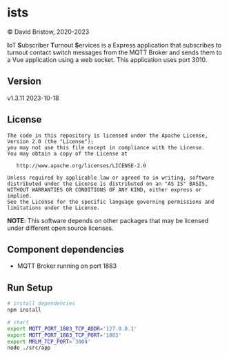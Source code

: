 # ists
&copy; David Bristow, 2020-2023

**I**oT **S**ubscriber **T**urnout **S**ervices is a Express application that subscribes to turnout contact switch messages from the MQTT Broker and sends them to a Vue application using a web socket. This application uses port 3010.

## Version
v1.3.11 2023-10-18

## License

    The code in this repository is licensed under the Apache License, Version 2.0 (the "License");
    you may not use this file except in compliance with the License.
    You may obtain a copy of the License at

       http://www.apache.org/licenses/LICENSE-2.0

    Unless required by applicable law or agreed to in writing, software
    distributed under the License is distributed on an "AS IS" BASIS,
    WITHOUT WARRANTIES OR CONDITIONS OF ANY KIND, either express or implied.
    See the License for the specific language governing permissions and
    limitations under the License.

**NOTE**: This software depends on other packages that may be licensed under different open source licenses.


## Component dependencies
* MQTT Broker running on port 1883

## Run Setup

``` bash
# install dependencies
npm install

# start
export MQTT_PORT_1883_TCP_ADDR='127.0.0.1'
export MQTT_PORT_1883_TCP_PORT='1883'
export MRLM_TCP_PORT='3004'
node ./src/app
```

